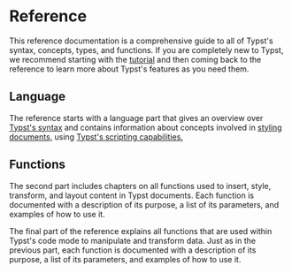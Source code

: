 # Reference

This reference documentation is a comprehensive guide to all of Typst's syntax, concepts, types, and functions. If you are completely new to Typst, we recommend starting with the [tutorial](/docs/tutorial/) and then coming back to the reference to learn more about Typst's features as you need them.

## Language

The reference starts with a language part that gives an overview over [Typst's syntax](/docs/reference/syntax/) and contains information about concepts involved in [styling documents,](/docs/reference/styling/) using [Typst's scripting capabilities.](/docs/reference/scripting/)

## Functions

The second part includes chapters on all functions used to insert, style, transform, and layout content in Typst documents. Each function is documented with a description of its purpose, a list of its parameters, and examples of how to use it.

The final part of the reference explains all functions that are used within Typst's code mode to manipulate and transform data. Just as in the previous part, each function is documented with a description of its purpose, a list of its parameters, and examples of how to use it.
